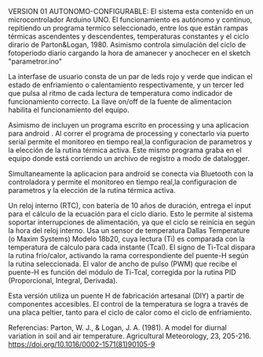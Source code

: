 VERSION 01 AUTONOMO-CONFIGURABLE: El sistema esta contenido en un microcontrolador Arduino UNO. El funcionamiento es autónomo y continuo, repitiendo un programa termico seleccionado, entre los que están rampas térmicas ascendentes y descendentes, temperaturas constantes y el ciclo dirario de Parton&Logan, 1980. Asimismo controla simulación del ciclo de fotoperiodo diario cargando la hora de amanecer y anochecer en el sketch "parametror.ino"

La interfase de usuario consta de un par de leds rojo y verde que indican el estado de enfriamiento o calentamiento respectivamente, y un tercer led que pulsa al ritmo de cada lectura de temperatura como indicador de funcionamiento correcto. La llave on/off de la fuente de alimentacion habilita el funcionamiento del equipo.

Asimismo de incluyen un programa escrito en processing y una aplicacion para android . Al correr el programa de processing y conectarlo via puerto serial permite el monitoreo en tiempo real,la configuracion de parametros y la elección de la rutina térmica activa. Este mismo programa graba en el equipo donde está corriendo un archivo de registro a modo de datalogger.

Simultaneamente la aplicacion para android se conecta via Bluetooth con la controladora y permite el monitoreo en tiempo real,la configuracion de parametros y la elección de la rutina térmica activa.

Un reloj interno (RTC), con batería de 10 años de duración, entrega el input para el cálculo de la ecuación para el ciclo diario. Esto le permite al sistema soportar interrupciones de alimentación, ya que el ciclo se reinicia en según la hora del reloj interno. Usa un sensor de temperatura Dallas Temperature (o Maxim Systems) Modelo 18b20, cuya lectura (Ti) es comparada con la temperatura de calculo para cada instante (Tcal). El signo de Ti-Tcal dispara la rutina frio/calor, activando la rama correspondiente del puente-H según la rutina seleccionada. El valor de ancho de pulso (PWM) que recibe el puente-H es función del módulo de Ti-Tcal, corregida por la rutina PID (Proporcional, Integral, Derivada).

Esta versión utiliza un puente H de fabricación artesanal (DIY) a partir de componentes accesibles. El control de la temperatura se logra a través de una placa peltier, tanto para el ciclo de calor como el ciclo de enfriamiento.

Referencias: Parton, W. J., & Logan, J. A. (1981). A model for diurnal variation in soil and air temperature. Agricultural Meteorology, 23, 205-216. https://doi.org/10.1016/0002-1571(81)90105-9
